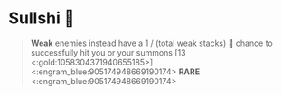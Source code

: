 # Sullshi 🥔
> __Weak__ enemies instead have a 1 / (total weak stacks) 🎲 chance to successfully hit you or your summons [13 <:gold:1058304371940655185>]
<:engram_blue:905174948669190174> __RARE__ <:engram_blue:905174948669190174>